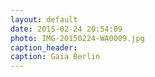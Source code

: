 ```yaml
---
layout: default
date: 2015-02-24 20:54:09
photo: IMG-20150224-WA0009.jpg
caption_header:  
caption: Gaia Berlin
---
```

